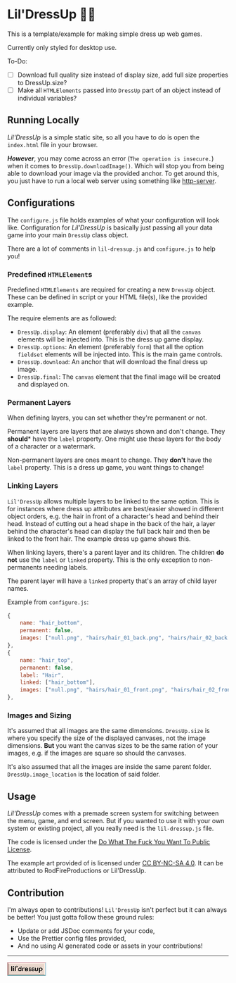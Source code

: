 # Lil'DressUp 👗👘

This is a template/example for making simple dress up web games.

Currently only styled for desktop use.

To-Do:
- [ ] Download full quality size instead of display size, add full size properties to DressUp.size?
- [ ] Make all `HTMLElements` passed into `DressUp` part of an object instead of individual variables?

## Running Locally
*Lil'DressUp* is a simple static site, so all you have to do is open the `index.html` file in your browser.

***However***, you may come across an error (`The operation is insecure.`) when it comes to `DressUp.downloadImage()`.
Which will stop you from being able to download your image via the provided anchor. To get around this, you just have to run a local web server using something like [http-server](https://www.npmjs.com/package/http-server).

## Configurations

The `configure.js` file holds examples of what your configuration will look like.
Configuration for *Lil'DressUp* is basically just passing all your data game into your main `DressUp` class object.

There are a lot of comments in `lil-dressup.js` and `configure.js` to help you!

### Predefined `HTMLElement`s
Predefined `HTMLElements` are required for creating a new `DressUp` object.
These can be defined in script or your HTML file(s), like the provided example.

The require elements are as followed:
- `DressUp.display`: An element (preferably `div`) that all the `canvas` elements will be injected into.
This is the dress up game display.
- `DressUp.options`: An element (preferably `form`) that all the option `fieldset` elements will be injected into.
This is the main game controls.
- `DressUp.download`: An anchor that will download the final dress up image.
- `DressUp.final`: The `canvas` element that the final image will be created and displayed on.

### Permanent Layers
When defining layers, you can set whether they're permanent or not.

Permanent layers are layers that are always shown and don't change.
They **should*** have the `label` property.
One might use these layers for the body of a character or a watermark.

Non-permanent layers are ones meant to change. They **don't** have the `label` property.
This is a dress up game, you want things to change!

### Linking Layers
`Lil'DressUp` allows multiple layers to be linked to the same option.
This is for instances where dress up attributes are best/easier showed in different object orders,
e.g. the hair in front of a character's head and behind their head.
Instead of cutting out a head shape in the back of the hair, a layer behind the character's head
can display the full back hair and then be linked to the front hair.
The example dress up game shows this.

When linking layers, there's a parent layer and its children.
The children **do not** use the `label` or `linked` property.
This is the only exception to non-permanents needing labels.

The parent layer will have a `linked` property that's an array of child layer names.

Example from `configure.js`:
```js
{
    name: "hair_bottom",
    permanent: false,
    images: ["null.png", "hairs/hair_01_back.png", "hairs/hair_02_back.png", "hairs/hair_03_back.png"]
},
{
    name: "hair_top",
    permanent: false,
    label: "Hair",
    linked: ["hair_bottom"],
    images: ["null.png", "hairs/hair_01_front.png", "hairs/hair_02_front.png", "hairs/hair_03_front.png"]
},
```

### Images and Sizing
It's assumed that all images are the same dimensions.
`DressUp.size` is where you specify the size of the displayed canvases, not the image dimensions.
**But** you want the canvas sizes to be the same ration of your images,
e.g. if the images are square so should the canvases.

It's also assumed that all the images are inside the same parent folder.
`DressUp.image_location` is the location of said folder.

## Usage
*Lil'DressUp* comes with a premade screen system for switching between the menu, game, and end screen.
But if you wanted to use it with your own system or existing project, all you really need is the `lil-dressup.js` file.

The code is licensed under the [Do What The Fuck You Want To Public License](https://github.com/RodFireProductions/Lil-DressUp/blob/main/LICENSE).

The example art provided of is licensed under [CC BY-NC-SA 4.0](https://creativecommons.org/licenses/by-nc-sa/4.0/).
It can be attributed to RodFireProductions or Lil'DressUp.

## Contribution
I'm always open to contributions! `Lil'DressUp` isn't perfect but it can always be better!
You just gotta follow these ground rules:
- Update or add JSDoc comments for your code,
- Use the Prettier config files provided,
- And no using AI generated code or assets in your contributions!

---
![Lil'DressUp Button](https://github.com/RodFireProductions/Lil-DressUp/blob/main/images/lil_dressup.png)
